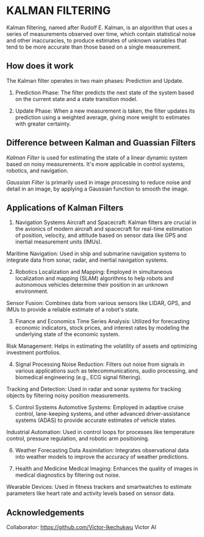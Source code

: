 
# KALMAN FILTERING 
Kalman filtering, named after Rudolf E. Kalman, is an algorithm that uses a series of measurements observed over time, which contain statistical noise and other inaccuracies, to produce estimates of unknown variables that tend to be more accurate than those based on a single measurement.





## How does it work
The Kalman filter operates in two main phases: Prediction and Update.

1. Prediction Phase: The filter predicts the next state of the system based on the current state and a state transition model.

2. Update Phase: When a new measurement is taken, the filter updates its prediction using a weighted average, giving more weight to estimates with greater certainty.


## Difference between Kalman and Guassian Filters
*Kalman Filter* is used for estimating the state of a linear dynamic system based on noisy measurements. It's more applicable in control systems, robotics, and navigation.

*Gaussian Filter* is primarily used in image processing to reduce noise and detail in an image, by applying a Gaussian function to smooth the image.

## Applications of Kalman Filters

1. Navigation Systems
Aircraft and Spacecraft: Kalman filters are crucial in the avionics of modern aircraft and spacecraft for real-time estimation of position, velocity, and attitude based on sensor data like GPS and inertial measurement units (IMUs).

Maritime Navigation: Used in ship and submarine navigation systems to integrate data from sonar, radar, and inertial navigation systems.

2. Robotics
Localization and Mapping: Employed in simultaneous localization and mapping (SLAM) algorithms to help robots and autonomous vehicles determine their position in an unknown environment.

Sensor Fusion: Combines data from various sensors like LIDAR, GPS, and IMUs to provide a reliable estimate of a robot's state.

3. Finance and Economics
Time Series Analysis: Utilized for forecasting economic indicators, stock prices, and interest rates by modeling the underlying state of the economic system.

Risk Management: Helps in estimating the volatility of assets and optimizing investment portfolios.

4. Signal Processing
Noise Reduction: Filters out noise from signals in various applications such as telecommunications, audio processing, and biomedical engineering (e.g., ECG signal filtering).

Tracking and Detection: Used in radar and sonar systems for tracking objects by filtering noisy position measurements.

5. Control Systems
Automotive Systems: Employed in adaptive cruise control, lane-keeping systems, and other advanced driver-assistance systems (ADAS) to provide accurate estimates of vehicle states.

Industrial Automation: Used in control loops for processes like temperature control, pressure regulation, and robotic arm positioning.

6. Weather Forecasting
Data Assimilation: Integrates observational data into weather models to improve the accuracy of weather predictions.

7. Health and Medicine
Medical Imaging: Enhances the quality of images in medical diagnostics by filtering out noise.

Wearable Devices: Used in fitness trackers and smartwatches to estimate parameters like heart rate and activity levels based on sensor data.

## Acknowledgements

 Collaborator: https://github.com/Victor-Ikechukwu Victor AI
